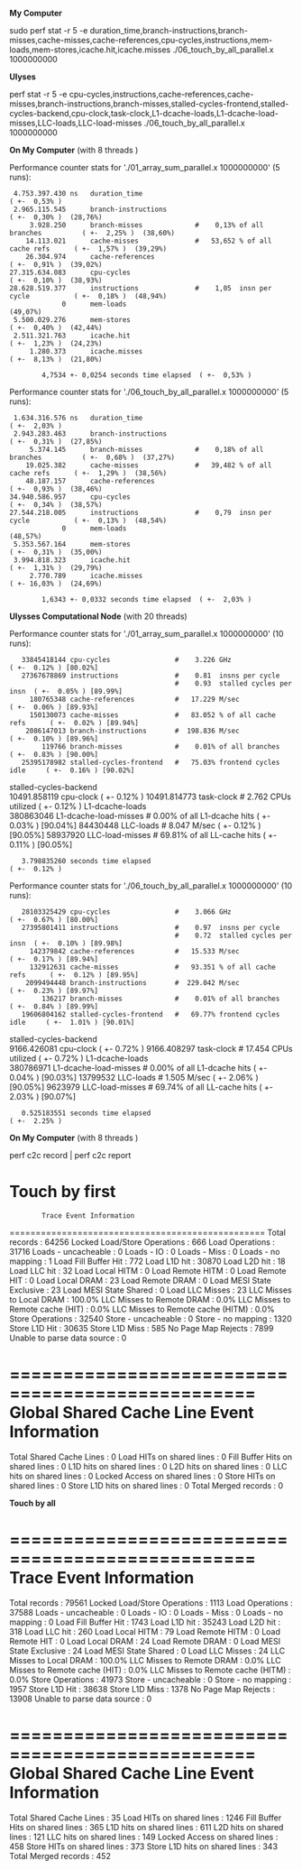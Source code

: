 **My Computer**

sudo perf stat -r 5 -e duration_time,branch-instructions,branch-misses,cache-misses,cache-references,cpu-cycles,instructions,mem-loads,mem-stores,icache.hit,icache.misses ./06_touch_by_all_parallel.x 1000000000

**Ulyses**

perf stat -r 5 -e cpu-cycles,instructions,cache-references,cache-misses,branch-instructions,branch-misses,stalled-cycles-frontend,stalled-cycles-backend,cpu-clock,task-clock,L1-dcache-loads,L1-dcache-load-misses,LLC-loads,LLC-load-misses ./06_touch_by_all_parallel.x 1000000000






**On My Computer** (with 8 threads )

 Performance counter stats for './01_array_sum_parallel.x 1000000000' (5 runs):

     4.753.397.430 ns   duration_time                                                 ( +-  0,53% )
     2.965.115.545      branch-instructions                                           ( +-  0,30% )  (28,76%)
         3.928.250      branch-misses             #    0,13% of all branches          ( +-  2,25% )  (38,60%)
        14.113.021      cache-misses              #   53,652 % of all cache refs      ( +-  1,57% )  (39,29%)
        26.304.974      cache-references                                              ( +-  0,91% )  (39,02%)
    27.315.634.083      cpu-cycles                                                    ( +-  0,10% )  (38,93%)
    28.628.519.377      instructions              #    1,05  insn per cycle           ( +-  0,18% )  (48,94%)
                 0      mem-loads                                                     (49,07%)
     5.500.029.276      mem-stores                                                    ( +-  0,40% )  (42,44%)
     2.511.321.763      icache.hit                                                    ( +-  1,23% )  (24,23%)
         1.280.373      icache.misses                                                 ( +-  8,13% )  (21,80%)

            4,7534 +- 0,0254 seconds time elapsed  ( +-  0,53% )


 Performance counter stats for './06_touch_by_all_parallel.x 1000000000' (5 runs):

     1.634.316.576 ns   duration_time                                                 ( +-  2,03% )
     2.943.283.463      branch-instructions                                           ( +-  0,31% )  (27,85%)
         5.374.145      branch-misses             #    0,18% of all branches          ( +-  0,68% )  (37,27%)
        19.025.382      cache-misses              #   39,482 % of all cache refs      ( +-  1,29% )  (38,56%)
        48.187.157      cache-references                                              ( +-  0,93% )  (38,46%)
    34.940.586.957      cpu-cycles                                                    ( +-  0,34% )  (38,57%)
    27.544.218.005      instructions              #    0,79  insn per cycle           ( +-  0,13% )  (48,54%)
                 0      mem-loads                                                     (48,57%)
     5.353.567.164      mem-stores                                                    ( +-  0,31% )  (35,00%)
     3.994.818.323      icache.hit                                                    ( +-  1,31% )  (29,79%)
         2.770.789      icache.misses                                                 ( +- 16,03% )  (24,69%)

            1,6343 +- 0,0332 seconds time elapsed  ( +-  2,03% )

 



**Ulysses Computational Node** (with 20 threads)

 Performance counter stats for './01_array_sum_parallel.x 1000000000' (10 runs):

       33845418144 cpu-cycles                #    3.226 GHz                      ( +-  0.12% ) [80.02%]
       27367678869 instructions              #    0.81  insns per cycle        
                                             #    0.93  stalled cycles per insn  ( +-  0.05% ) [89.99%]
         180765348 cache-references          #   17.229 M/sec                    ( +-  0.06% ) [89.93%]
         150130073 cache-misses              #   83.052 % of all cache refs      ( +-  0.02% ) [89.94%]
        2086147013 branch-instructions       #  198.836 M/sec                    ( +-  0.10% ) [89.96%]
            119766 branch-misses             #    0.01% of all branches          ( +-  0.83% ) [90.00%]
       25395178982 stalled-cycles-frontend   #   75.03% frontend cycles idle     ( +-  0.16% ) [90.02%]
   <not supported> stalled-cycles-backend  
      10491.858119 cpu-clock                                                     ( +-  0.12% )
      10491.814773 task-clock                #    2.762 CPUs utilized            ( +-  0.12% )
   <not supported> L1-dcache-loads         
         380863046 L1-dcache-load-misses     #    0.00% of all L1-dcache hits    ( +-  0.03% ) [90.04%]
          84430448 LLC-loads                 #    8.047 M/sec                    ( +-  0.12% ) [90.05%]
          58937920 LLC-load-misses           #   69.81% of all LL-cache hits     ( +-  0.11% ) [90.05%]

       3.798835260 seconds time elapsed                                          ( +-  0.12% )



 Performance counter stats for './06_touch_by_all_parallel.x 1000000000' (10 runs):

       28103325429 cpu-cycles                #    3.066 GHz                      ( +-  0.67% ) [80.00%]
       27395801411 instructions              #    0.97  insns per cycle        
                                             #    0.72  stalled cycles per insn  ( +-  0.10% ) [89.98%]
         142379842 cache-references          #   15.533 M/sec                    ( +-  0.17% ) [89.94%]
         132912631 cache-misses              #   93.351 % of all cache refs      ( +-  0.12% ) [89.95%]
        2099494448 branch-instructions       #  229.042 M/sec                    ( +-  0.23% ) [89.97%]
            136217 branch-misses             #    0.01% of all branches          ( +-  0.84% ) [89.99%]
       19606804162 stalled-cycles-frontend   #   69.77% frontend cycles idle     ( +-  1.01% ) [90.01%]
   <not supported> stalled-cycles-backend  
       9166.426081 cpu-clock                                                     ( +-  0.72% )
       9166.408297 task-clock                #   17.454 CPUs utilized            ( +-  0.72% )
   <not supported> L1-dcache-loads         
         380786971 L1-dcache-load-misses     #    0.00% of all L1-dcache hits    ( +-  0.04% ) [90.03%]
          13799532 LLC-loads                 #    1.505 M/sec                    ( +-  2.06% ) [90.05%]
           9623979 LLC-load-misses           #   69.74% of all LL-cache hits     ( +-  2.03% ) [90.07%]

       0.525183551 seconds time elapsed                                          ( +-  2.25% )



**On My Computer** (with 8 threads )

perf c2c record | perf c2c report

**Touch by first**
=================================================
            Trace Event Information              
=================================================
  Total records                     :      64256
  Locked Load/Store Operations      :        666
  Load Operations                   :      31716
  Loads - uncacheable               :          0
  Loads - IO                        :          0
  Loads - Miss                      :          0
  Loads - no mapping                :          1
  Load Fill Buffer Hit              :        772
  Load L1D hit                      :      30870
  Load L2D hit                      :         18
  Load LLC hit                      :         32
  Load Local HITM                   :          0
  Load Remote HITM                  :          0
  Load Remote HIT                   :          0
  Load Local DRAM                   :         23
  Load Remote DRAM                  :          0
  Load MESI State Exclusive         :         23
  Load MESI State Shared            :          0
  Load LLC Misses                   :         23
  LLC Misses to Local DRAM          :      100.0%
  LLC Misses to Remote DRAM         :        0.0%
  LLC Misses to Remote cache (HIT)  :        0.0%
  LLC Misses to Remote cache (HITM) :        0.0%
  Store Operations                  :      32540
  Store - uncacheable               :          0
  Store - no mapping                :       1320
  Store L1D Hit                     :      30635
  Store L1D Miss                    :        585
  No Page Map Rejects               :       7899
  Unable to parse data source       :          0

=================================================
    Global Shared Cache Line Event Information   
=================================================
  Total Shared Cache Lines          :          0
  Load HITs on shared lines         :          0
  Fill Buffer Hits on shared lines  :          0
  L1D hits on shared lines          :          0
  L2D hits on shared lines          :          0
  LLC hits on shared lines          :          0
  Locked Access on shared lines     :          0
  Store HITs on shared lines        :          0
  Store L1D hits on shared lines    :          0
  Total Merged records              :          0

**Touch by all**

=================================================
            Trace Event Information              
=================================================
  Total records                     :      79561
  Locked Load/Store Operations      :       1113
  Load Operations                   :      37588
  Loads - uncacheable               :          0
  Loads - IO                        :          0
  Loads - Miss                      :          0
  Loads - no mapping                :          0
  Load Fill Buffer Hit              :       1743
  Load L1D hit                      :      35243
  Load L2D hit                      :        318
  Load LLC hit                      :        260
  Load Local HITM                   :         79
  Load Remote HITM                  :          0
  Load Remote HIT                   :          0
  Load Local DRAM                   :         24
  Load Remote DRAM                  :          0
  Load MESI State Exclusive         :         24
  Load MESI State Shared            :          0
  Load LLC Misses                   :         24
  LLC Misses to Local DRAM          :      100.0%
  LLC Misses to Remote DRAM         :        0.0%
  LLC Misses to Remote cache (HIT)  :        0.0%
  LLC Misses to Remote cache (HITM) :        0.0%
  Store Operations                  :      41973
  Store - uncacheable               :          0
  Store - no mapping                :       1957
  Store L1D Hit                     :      38638
  Store L1D Miss                    :       1378
  No Page Map Rejects               :      13908
  Unable to parse data source       :          0

=================================================
    Global Shared Cache Line Event Information   
=================================================
  Total Shared Cache Lines          :         35
  Load HITs on shared lines         :       1246
  Fill Buffer Hits on shared lines  :        365
  L1D hits on shared lines          :        611
  L2D hits on shared lines          :        121
  LLC hits on shared lines          :        149
  Locked Access on shared lines     :        458
  Store HITs on shared lines        :        373
  Store L1D hits on shared lines    :        343
  Total Merged records              :        452




	


 






